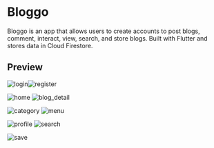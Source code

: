 # Bloggo

Bloggo is an app that allows users to create accounts to post blogs, comment, interact, view, search, and store blogs. Built with Flutter and stores data in Cloud Firestore.

## Preview
![login](https://github.com/nokiddig/bloggo-flutter/assets/84580651/5bea22b0-9e9c-475b-a98c-6382008a8989)![register](https://github.com/nokiddig/bloggo-flutter/assets/84580651/1391d474-52ab-4d5f-bbc4-defe0e863389)

![home](https://github.com/nokiddig/bloggo-flutter/assets/84580651/7030041b-4c3b-4f04-ac47-3a3c321b4a81)
![blog_detail](https://github.com/nokiddig/bloggo-flutter/assets/84580651/c7c805f3-34b7-45d5-848f-c1b38740a331)

![category](https://github.com/nokiddig/bloggo-flutter/assets/84580651/f6335f0f-46e1-4d23-b0e8-7e8097c28614)
![menu](https://github.com/nokiddig/bloggo-flutter/assets/84580651/6dd4896b-a40f-408b-8571-fdcc01bf9845)

![profile](https://github.com/nokiddig/bloggo-flutter/assets/84580651/4812f144-8add-4b0b-ae55-f2b74aa58b28)
![search](https://github.com/nokiddig/bloggo-flutter/assets/84580651/d6a16118-46b0-491c-ac82-7e9f6778cacf)

![save](https://github.com/nokiddig/bloggo-flutter/assets/84580651/6e70a69b-6f50-4f4e-aad5-7d27a756e991)
